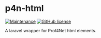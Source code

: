 p4n-html
=======================
[![Maintenance](https://img.shields.io/badge/Maintained%3F-yes-green.svg)](https://GitHub.com/hoalzein/p4n-html.js/graphs/commit-activity)
[![GitHub license](https://img.shields.io/github/license/hoalzein/p4n-html.svg)](https://github.com/hoalzein/p4n-html/blob/master/LICENSE)

A laravel wrapper for Prof4Net html elements.
